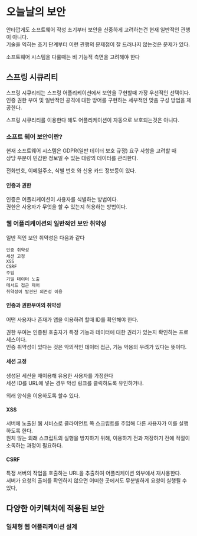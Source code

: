 # 오늘날의 보안

안타깝게도 소프트웨어 작성 초기부터 보안을 신중하게 고려하는건 현재 일반적인 관행이 아니다.\
기술을 익히는 초기 단계부터 이런 관행의 문제점이 잘 드러나지 않는것은 문제가 있다.

소프트웨어 시스템을 다룰때는 비 기능적 측면을 고려해야 한다

## 스프링 시큐리티 <a href="#h_1" id="h_1"></a>

스프링 시큐리티는 스프링 어플리케이션에서 보안을 구현할때 가장 우선적인 선택이다.\
인증 권한 부여 및 일반적인 공격에 대한 방어를 구현하는 세부적인 맞춤 구성 방법을 제공한다.

스프링 시큐리티를 이용한다 해도 어플리케이션이 자동으로 보호되는것은 아니다.

### 소프트 웨어 보안이란?

&#x20;현재 소프트웨어 시스템은 GDPR(일반 데이터 보호 규정) 요구 사항을 고려할 때 \
상당 부분이 민감한 정보일 수 있는 대량의 데이터를 관리한다.

전화번호, 이메일주소, 식별 번호 와 신용 카드 정보등이 있다.

#### 인증과 권한

인증은 어플리케이션이 사용자를 식별하는 방법이다.\
권한은 사용자가 무엇을 할 수 있는지 허용하는 방법이다.

### 웹 어플리케이션의 일반적인 보안 취약성

일반 적인 보안 취약성은 다음과 같다

```
인증 취약성
세션 고정
XSS
CSRF
주입
기밀 데이터 노출
메서드 접근 제어
취약성이 발견된 의존성 이용
```

#### 인증과 권한부여의 취약성

어떤 사용자나 존재가 앱을 이용하려 할때 ID를 확인해야 한다.

권한 부여는 인증된 호출자가 특정 기능과 데이터에 대한 권리가 있는지 확인하는 프로세스이다.\
인증 취약성이 있다는 것은 악의적인 데이터 접근, 기능 악용의 우려가 있다는 뜻이다.

#### 세션 고정

생성된 세션을 재이용해 유용한 사용자를 가정한다\
세션 ID를 URL에 넣는 경우 악성 링크를 클릭하도록 유인하거나.

외래 양식을 이용하도록 할수 있다.

#### XSS

서버에 노출된 웹 서비스로 클라이언트 쪽 스크립트를 주입해 다른 사용자가 이를 실행하도록 한다.\
원치 않는 외래 스크립트의 실행을 방지하기 위해, 이용하기 전과 저장하기 전에 적절이 소독하는 과정이 필요하다.

#### CSRF

특정 서버의 작업을 호출하는 URL을 추출하여 어플리케이션 외부에서 재사용한다.\
서버가 요청의 출처를 확인하지 않으면 어떠한 곳에서도 무분별하게 요청이 실행될 수 있다,

## 다양한 아키텍처에 적용된 보안



### 일체형 웹 어플리케이션 설계

